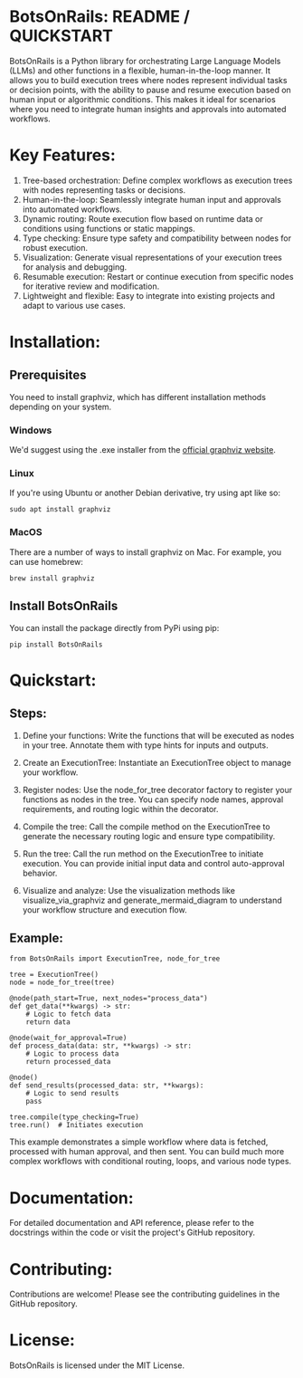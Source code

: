 # BotsOnRails: README / QUICKSTART

BotsOnRails is a Python library for orchestrating Large Language Models (LLMs) and other functions in a flexible, human-in-the-loop manner. It allows you to build execution trees where nodes represent individual tasks or decision points, with the ability to pause and resume execution based on human input or algorithmic conditions. This makes it ideal for scenarios where you need to integrate human insights and approvals into automated workflows.

# Key Features:

1. Tree-based orchestration: Define complex workflows as execution trees with nodes representing tasks or decisions.
2. Human-in-the-loop: Seamlessly integrate human input and approvals into automated workflows.
3. Dynamic routing: Route execution flow based on runtime data or conditions using functions or static mappings.
4. Type checking: Ensure type safety and compatibility between nodes for robust execution.
5. Visualization: Generate visual representations of your execution trees for analysis and debugging.
6. Resumable execution: Restart or continue execution from specific nodes for iterative review and modification.
7. Lightweight and flexible: Easy to integrate into existing projects and adapt to various use cases.

# Installation:

## Prerequisites 

You need to install graphviz, which has different installation methods depending on your system.

### Windows

We'd suggest using the .exe installer from the 
[official graphviz website](https://graphviz.org/doc/winbuild.html).

### Linux

If you're using Ubuntu or another Debian derivative, try using apt like so:

```requirements
sudo apt install graphviz 
```

### MacOS

There are a number of ways to install graphviz on Mac. For example, you can use homebrew:

```requirements
brew install graphviz
```

## Install BotsOnRails

You can install the package directly from PyPi using pip:

```commandline
pip install BotsOnRails
```

# Quickstart:

## Steps:

1. Define your functions: Write the functions that will be executed as nodes in your tree. Annotate them with type hints for inputs and outputs.

2. Create an ExecutionTree: Instantiate an ExecutionTree object to manage your workflow.

3. Register nodes: Use the node_for_tree decorator factory to register your functions as nodes in the tree. You can specify node names, approval requirements, and routing logic within the decorator.

4. Compile the tree: Call the compile method on the ExecutionTree to generate the necessary routing logic and ensure type compatibility.

5. Run the tree: Call the run method on the ExecutionTree to initiate execution. You can provide initial input data and control auto-approval behavior.

6. Visualize and analyze: Use the visualization methods like visualize_via_graphviz and generate_mermaid_diagram to understand your workflow structure and execution flow.

## Example:

```
from BotsOnRails import ExecutionTree, node_for_tree

tree = ExecutionTree()
node = node_for_tree(tree)

@node(path_start=True, next_nodes="process_data")
def get_data(**kwargs) -> str:
    # Logic to fetch data
    return data

@node(wait_for_approval=True)
def process_data(data: str, **kwargs) -> str:
    # Logic to process data
    return processed_data

@node()
def send_results(processed_data: str, **kwargs):
    # Logic to send results
    pass

tree.compile(type_checking=True)
tree.run()  # Initiates execution
```

This example demonstrates a simple workflow where data is fetched, processed with human approval, and then sent. You can build much more complex workflows with conditional routing, loops, and various node types.

# Documentation:

For detailed documentation and API reference, please refer to the docstrings within the code or visit the project's GitHub repository.

# Contributing:

Contributions are welcome! Please see the contributing guidelines in the GitHub repository.

# License:

BotsOnRails is licensed under the MIT License.